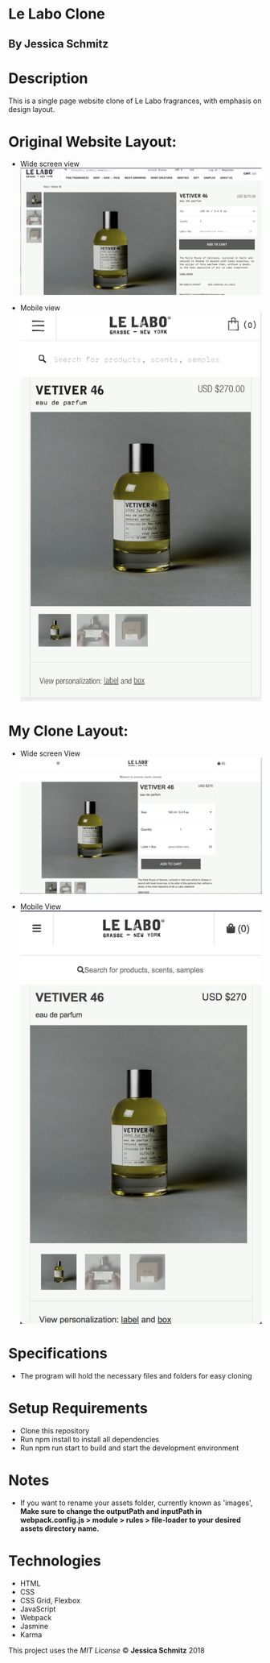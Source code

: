 # Le Labo Clone

## By Jessica Schmitz

# Description
This is a single page website clone of Le Labo fragrances, with emphasis on design layout.

# Original Website Layout:
* Wide screen view
![Application Screenshot](src/images/LL-Wide.png)

* Mobile view
![Application Screenshot](src/images/LL-Mobile.png)

# My Clone Layout:
* Wide screen View
![Application Screenshot](src/images/clone-wide.png)

* Mobile View
![Application Screenshot](src/images/clone-mobile.png)


# Specifications
* The program will hold the necessary files and folders for easy cloning


# Setup Requirements
* Clone this repository
* Run npm install to install all dependencies
* Run npm run start to build and start the development environment

# Notes
* If you want to rename your assets folder, currently known as 'images', **Make sure to change the outputPath and inputPath in webpack.config.js > module > rules > file-loader to your desired assets directory name.**

# Technologies
* HTML
* CSS
* CSS Grid, Flexbox
* JavaScript
* Webpack
* Jasmine
* Karma

This project uses the _MIT License_
&copy; **Jessica Schmitz** 2018

